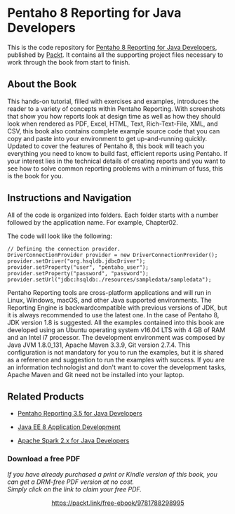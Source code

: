 # Pentaho 8 Reporting for Java Developers
This is the code repository for [Pentaho 8 Reporting for Java Developers](https://www.packtpub.com/big-data-and-business-intelligence/pentaho-8-reporting-java-developers?utm_source=github&utm_medium=repository&utm_campaign=9781788298995), published by [Packt](https://www.packtpub.com/?utm_source=github). It contains all the supporting project files necessary to work through the book from start to finish.
## About the Book
This hands-on tutorial, filled with exercises and examples, introduces the reader to a variety of concepts within Pentaho Reporting. With screenshots that show you how reports look at design time as well as how they should look when rendered as PDF, Excel, HTML, Text, Rich-Text-File, XML, and CSV, this book also contains complete example source code that you can copy and paste into your environment to get up-and-running quickly. Updated to cover the features of Pentaho 8, this book will teach you everything you need to know to build fast, efficient reports using Pentaho. If your interest lies in the technical details of creating reports and you want to see how to solve common reporting problems with a minimum of fuss, this is the book for you.

## Instructions and Navigation
All of the code is organized into folders. Each folder starts with a number followed by the application name. For example, Chapter02.



The code will look like the following:
```
// Defining the connection provider.
DriverConnectionProvider provider = new DriverConnectionProvider();
provider.setDriver("org.hsqldb.jdbcDriver");
provider.setProperty("user", "pentaho_user");
provider.setProperty("password", "password");
provider.setUrl("jdbc:hsqldb:./resources/sampledata/sampledata");
```

Pentaho Reporting tools are cross-platform applications and will run in Linux, Windows, macOS, and other Java supported environments. The Reporting Engine is backwardcompatible with previous versions of JDK, but it is always recommended to use the latest one. In the case of Pentaho 8, JDK version 1.8 is suggested.
All the examples contained into this book are developed using an Ubuntu operating system v16.04 LTS with 4 GB of RAM and an Intel i7 processor. The development environment was composed by Java JVM 1.8.0_131, Apache Maven 3.3.9, Git version 2.7.4. This configuration is not mandatory for you to run the examples, but it is shared as a reference and suggestion to run the examples with success.
If you are an information technologist and don't want to cover the development tasks, Apache Maven and Git need not be installed into your laptop.

## Related Products
* [Pentaho Reporting 3.5 for Java Developers](https://www.packtpub.com/big-data-and-business-intelligence/pentaho-reporting-35-java-developers?utm_source=github&utm_medium=repository&utm_campaign=9781847193193)

* [Java EE 8 Application Development](https://www.packtpub.com/application-development/java-ee-8-application-development?utm_source=github&utm_medium=repository&utm_campaign=9781788293679)

* [Apache Spark 2.x for Java Developers](https://www.packtpub.com/big-data-and-business-intelligence/apache-spark-2x-java-developers?utm_source=github&utm_medium=repository&utm_campaign=9781787126497)

### Download a free PDF

 <i>If you have already purchased a print or Kindle version of this book, you can get a DRM-free PDF version at no cost.<br>Simply click on the link to claim your free PDF.</i>
<p align="center"> <a href="https://packt.link/free-ebook/9781788298995">https://packt.link/free-ebook/9781788298995 </a> </p>